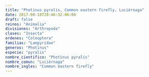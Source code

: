 ```yaml
---
title: "Photinus pyralis, Common eastern firefly, Luciérnaga"
date: 2017-08-18T20:46:32-06:00
draft: false
reinos: "Animalia"
divisiones: "Arthropoda"
clases: "Insecta"
ordenes: "Coleoptera"
familias: "Lampyridae"
generos: "Photinus"
especie: "pyralis"
nombre_cientifico: "Photinus pyralis"
nombre_comun: "Luciérnaga"
nombre_ingles: "Common eastern firefly"
---
```

